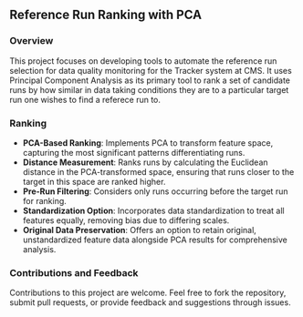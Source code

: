 ## Reference Run Ranking with PCA

### Overview
This project focuses on developing tools to automate the reference run selection for data quality monitoring for the Tracker system at CMS. It uses Principal Component Analysis as its primary tool to rank a set of candidate runs by how similar in data taking conditions they are to a particular target run one wishes to find a referece run to.

### Ranking
- **PCA-Based Ranking**: Implements PCA to transform feature space, capturing the most significant patterns differentiating runs.
- **Distance Measurement**: Ranks runs by calculating the Euclidean distance in the PCA-transformed space, ensuring that runs closer to the target in this space are ranked higher.
- **Pre-Run Filtering**: Considers only runs occurring before the target run for ranking.
- **Standardization Option**: Incorporates data standardization to treat all features equally, removing bias due to differing scales.
- **Original Data Preservation**: Offers an option to retain original, unstandardized feature data alongside PCA results for comprehensive analysis.

### Contributions and Feedback
Contributions to this project are welcome. Feel free to fork the repository, submit pull requests, or provide feedback and suggestions through issues.
